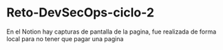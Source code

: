 # Reto-DevSecOps-ciclo-2
En el Notion hay capturas de pantalla de la pagina, fue realizada de forma local para no tener que pagar una pagina

